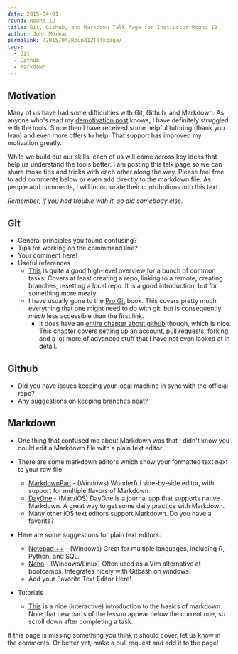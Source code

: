 ```yaml
---
date: 2015-04-01
round: Round 12
title: Git, Github, and Markdown Talk Page for Instructor Round 12
author: John Moreau
permalink: /2015/04/Round12Talkpage/
tags:
  - Git
  - Github
  - Markdown
---
```

## Motivation
Many of us have had some difficulties with Git, Github, and Markdown. As anyone who's read my [demotivation post](http://swcarpentry.github.io/training-course/2015/03/john-moreau-motivation/) knows, I have definitely struggled with the tools. Since then I have received some helpful tutoring (thank you Ivan) and even more offers to help. That support has improved my motivation greatly.

While we build out our skills, each of us will come across key ideas that help us understand the tools better. I am posting this talk page so we can share those tips and tricks with each other along the way. Please feel free to add comments below or even add directly to the markdown file. As people add comments, I will incorporate their contributions into this text.

*Remember, if you had trouble with it, so did somebody else.*

## Git

-   General principles you found confusing?
-   Tips for working on the commmand line?
-   Your comment here!
-   Useful references
    -   [This](https://rogerdudler.github.io/git-guide/) is quite a good
        high-level overview for a bunch of common tasks. Covers at least
        creating a repo, linking to a remote, creating branches, resetting a
        local repo. It is a good introduction, but for something more meaty:
    -   I have usually gone to the [Pro Git](http://git-scm.com/book/en/v2)
        book.
        This covers pretty much everything that one might need to do with git,
        but is consequently _much_ less accessible than the first link.
        -   It does have an [entire chapter about github](http://git-scm.com/book/en/v2/GitHub-Account-Setup-and-Configuration)
        though, which is nice. This chapter covers setting up an account, pull
        requests, forking, and a lot more of advanced stuff that I have not
        even looked at in detail.

## Github

-   Did you have issues keeping your local machine in sync with the official repo?
-   Any suggestions on keeping branches neat?

## Markdown

-   One thing that confused me about Markdown was that I didn't know you could edit a Markdown file with a plain text editor.
-   There are some markdown editors which show your formatted text next to your raw file.
    -   [MarkdownPad](http://markdownpad.com/) - (Windows) Wonderful side-by-side editor, with support for multiple flavors of Markdown.
    -   [DayOne](http://dayoneapp.com/) - (Mac/iOS) DayOne is a journal app that supports native Markdown. A great way to get some daily practice with Markdown.
    -   Many other iOS text editors support Markdown. Do you have a favorite?
-   Here are some suggestions for plain text editors:
    -   [Notepad ++](http://notepad-plus-plus.org/) - (Windows) Great for multiple languages, including R, Python, and SQL.
    -   [Nano](http://www.nano-editor.org/download.php) - (Windows/Linux) Often used as a Vim alternative at bootcamps. Integrates nicely with Gitbash on windows.
    -   Add your Favorite Text Editor Here!

-  Tutorials
    -   [This](http://markdowntutorial.com/)
     is a nice (interactive) introduction to the basics of markdown.
     Note that new parts of the lesson appear below the current one, so scroll
     down after completing a task.

If this page is missing something you think it should cover, let us know in the comments. Or better yet, make a pull request and add it to the page!

